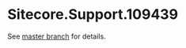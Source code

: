 # Sitecore.Support.109439

See [master branch](https://github.com/sitecoresupport/Sitecore.Support.109439) for details.